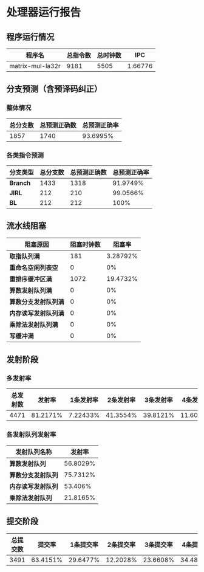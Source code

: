 # 处理器运行报告
## 程序运行情况
|程序名|总指令数|总时钟数|IPC|
|---|---|---|---|
|matrix-mul-la32r|9181|5505|1.66776|

## 分支预测（含预译码纠正）
### 整体情况
|总分支数|总预测正确数|总预测正确率|
|---|---|---|
|1857|1740|93.6995%|

### 各类指令预测
|分支类型|总分支数|总预测正确数|总预测正确率|
|---|---|---|---|
|**Branch**| 1433 | 1318 | 91.9749%|
|**JIRL**| 212 | 210 | 99.0566%|
|**BL**| 212 | 212 | 100%|

## 流水线阻塞
|阻塞原因|阻塞时钟数|阻塞率|
|---|---|---|
|**取指队列满**| 181 | 3.28792%|
|**重命名空闲列表空**|0 | 0%|
|**重排序缓冲区满**|1072 | 19.4732%|
|**算数发射队列满**|0 | 0%|
|**算数分支发射队列满**|0 | 0%|
|**内存读写发射队列满**|0 | 0%|
|**乘除法发射队列满**|0 | 0%|
|**写缓冲满**|0 | 0%|

## 发射阶段
### 多发射率
|总发射数|发射率|1条发射率|2条发射率|3条发射率|4条发射率|
|---|---|---|---|---|---|
|4471|81.2171%|7.22433%|41.3554%|39.8121%|11.6081%|

### 各发射队列发射率
|发射队列名称|发射率|
|---|---|
|**算数发射队列**|56.8029%|
|**算数分支发射队列**|75.7312%|
|**内存读写发射队列**|53.406%|
|**乘除法发射队列**|21.8165%|

## 提交阶段
|总提交数|提交率|1条提交率|2条提交率|3条提交率|4条提交率|
|---|---|---|---|---|---|
|3491|63.4151%|29.6477%|12.2028%|23.6608%|34.4887%|
